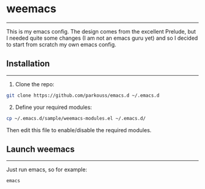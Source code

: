 # weemacs
*********

This is my emacs config. The design comes from the excellent Prelude,
but I needed quite some changes (I am not an emacs guru yet) and so I decided
to start from scratch my own emacs config.


## Installation
***************

1. Clone the repo:

```bash
git clone https://github.com/parkouss/emacs.d ~/.emacs.d
```

2. Define your required modules:

```bash
cp ~/.emacs.d/sample/weemacs-modules.el ~/.emacs.d/
```

Then edit this file to enable/disable the required modules.


## Launch weemacs
*****************

Just run emacs, so for example:
```bash
emacs
```
